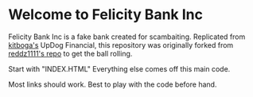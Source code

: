 # Welcome to Felicity Bank Inc
Felicity Bank Inc is a fake bank created for scambaiting. Replicated from [kitboga's](https://www.youtube.com/channel/UCm22FAXZMw1BaWeFszZxUKw/videos) UpDog Financial, this repository was originally forked from [reddz1111's repo](https://github.com/reddz1111/The-UpDog-Financial-Group/tree/2a308287a38ba7d61e64c8f75a83244fe254b5aa) to get the ball rolling.


Start with "INDEX.HTML"
Everything else comes off this main code.

Most links should work. Best to play with the code before hand.




